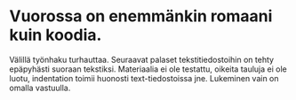 # Vuorossa on enemmänkin romaani kuin koodia. 

Välillä työnhaku turhauttaa.
Seuraavat palaset tekstitiedostoihin on tehty epäpyhästi suoraan tekstiksi.
Materiaalia ei ole testattu, oikeita tauluja ei ole luotu, indentation toimii huonosti text-tiedostoissa jne.
Lukeminen vain on omalla vastuulla.